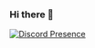 ### Hi there 👋
[![Discord Presence](https://lanyard.cnrad.dev/api/925538473044234260)](https://discord.com/users/925538473044234260?hideBadges=true)
